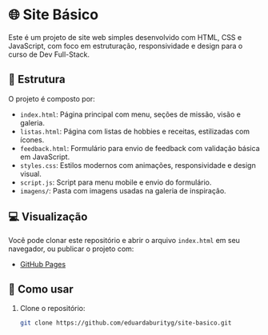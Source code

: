 # 🌐 Site Básico 

Este é um projeto de site web simples desenvolvido com HTML, CSS e JavaScript, com foco em estruturação, responsividade e design para o curso de Dev Full-Stack.

## 📁 Estrutura

O projeto é composto por:

- `index.html`: Página principal com menu, seções de missão, visão e galeria.
- `listas.html`: Página com listas de hobbies e receitas, estilizadas com ícones.
- `feedback.html`: Formulário para envio de feedback com validação básica em JavaScript.
- `styles.css`: Estilos modernos com animações, responsividade e design visual.
- `script.js`: Script para menu mobile e envio do formulário.
- `imagens/`: Pasta com imagens usadas na galeria de inspiração.

## 💻 Visualização

Você pode clonar este repositório e abrir o arquivo `index.html` em seu navegador, ou publicar o projeto com:

- [GitHub Pages](https://pages.github.com/)

## 🚀 Como usar

1. Clone o repositório:
   ```bash
   git clone https://github.com/eduardaburityg/site-basico.git
